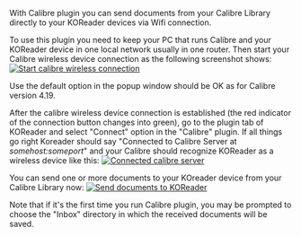 With Calibre plugin you can send documents from your Calibre Library directly to your KOReader devices via Wifi connection.

To use this plugin you need to keep your PC that runs Calibre and your KOReader device in one local network usually in one router. Then start your Calibre wireless device connection as the following screenshot shows:
[![Start calibre wireless connection](https://github.com/koreader/koreader/wiki/screenshots/calibre_companion_start.png)](https://github.com/koreader/koreader/wiki/screenshots/calibre_companion_start.png)

Use the default option in the popup window should be OK as for Calibre version 4.19.

After the calibre wireless device connection is established (the red indicator of the connection button changes into green), go to the plugin tab of KOReader and select "Connect" option in the "Calibre" plugin. If all things go right Koreader should say "Connected to Calibre Server at _somehost:someport_" and your Calibre should recognize KOReader as a wireless device like this:
[![Connected calibre server](https://github.com/koreader/koreader/wiki/screenshots/calibre_companion_connected.png)](https://github.com/koreader/koreader/wiki/screenshots/calibre_companion_connected.png)

You can send one or more documents to your KOreader device from your Calibre Library now:
[![Send documents to KOReader](https://github.com/koreader/koreader/wiki/screenshots/calibre_companion_send.png)](https://github.com/koreader/koreader/wiki/screenshots/calibre_companion_send.png)

Note that if it's the first time you run Calibre plugin, you may be prompted to choose the "Inbox" directory in which the received documents will be saved.